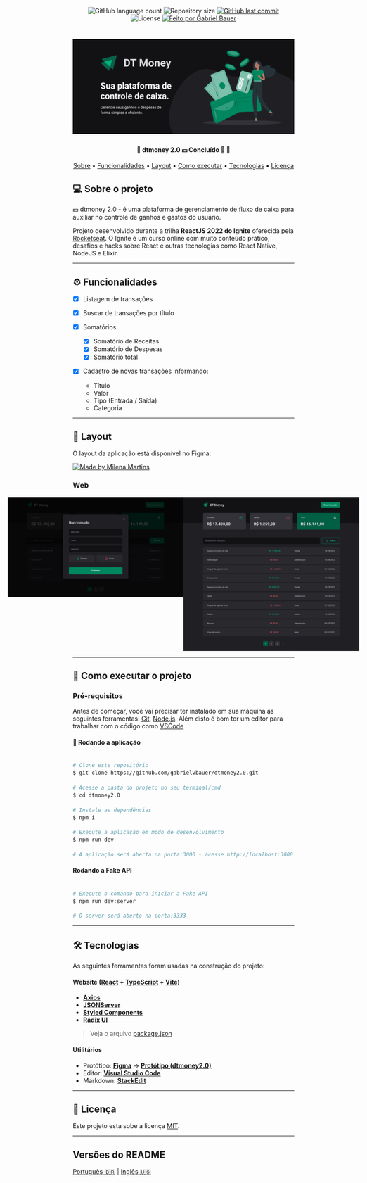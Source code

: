 <p align="center">
  <img alt="GitHub language count" src="https://img.shields.io/github/languages/count/gabrielvbauer/dtmoney2.0?style=flat-square">
  <img alt="Repository size" src="https://img.shields.io/github/repo-size/gabrielvbauer/dtmoney2.0?style=flat-square">
  <a href="https://github.com/gabrielvbauer/dtmoney2.0/commits/master">
    <img alt="GitHub last commit" src="https://img.shields.io/github/last-commit/gabrielvbauer/dtmoney2.0?style=flat-square">
  </a>
   <img alt="License" src="https://img.shields.io/github/license/gabrielvbauer/dtmoney2.0?style=flat-square">
  <a href="https://github.com/gabrielvbauer">
    <img alt="Feito por Gabriel Bauer" src="https://img.shields.io/badge/Feito%20por-Gabriel%20Bauer-brightgreen?style=flat-square">
  </a>
 
</p>
<h1 align="center">
    <img alt="dtmoney2.0" title="#dtmoney2.0" src="./src/assets/banner.png" />
</h1>

<h4 align="center"> 
	🚧  dtmoney 2.0 💵 Concluído 🚀 🚧
</h4>

<p align="center">
 <a href="#-sobre-o-projeto">Sobre</a> •
 <a href="#-funcionalidades">Funcionalidades</a> •
 <a href="#-layout">Layout</a> • 
 <a href="#-como-executar-o-projeto">Como executar</a> • 
 <a href="#-tecnologias">Tecnologias</a> • 
 <a href="#user-content--licença">Licença</a>
</p>


## 💻 Sobre o projeto

💵 dtmoney 2.0 - é uma plataforma de gerenciamento de fluxo de caixa para auxiliar no controle de ganhos e gastos do usuário.


Projeto desenvolvido durante a trilha **ReactJS 2022 do Ignite** oferecida pela [Rocketseat](https://rocketseat.com.br).
O Ignite é um curso online com muito conteúdo prático, desafios e hacks sobre React e outras tecnologias como React Native, NodeJS e Elixir.

---

## ⚙️ Funcionalidades
- [x] Listagem de transações
- [x] Buscar de transações por título

- [x] Somatórios:
	- [x] Somatório de Receitas
	- [x] Somatório de Despesas
	- [x] Somatório total

- [x] Cadastro de novas transações informando:
	- Título
	- Valor
	- Tipo (Entrada / Saída)
	- Categoria

---

## 🎨 Layout

O layout da aplicação está disponível no Figma:

<a href="https://www.figma.com/community/file/1138814493269096792">
  <img alt="Made by Milena Martins" src="https://img.shields.io/badge/Acessar%20Layout%20-Figma-%2304D361">
</a>

### Web

<p align="center" style="display: flex; align-items: flex-start; justify-content: center;">
  <img alt="dtmoney" title="#dtmoney" src="./src/assets/nova-transacao.png" width="400px">

  <img alt="dtmoney" title="#dtmoney" src="./src/assets/home.png" width="400px">
</p>

---

## 🚀 Como executar o projeto

### Pré-requisitos

Antes de começar, você vai precisar ter instalado em sua máquina as seguintes ferramentas:
[Git](https://git-scm.com), [Node.js](https://nodejs.org/en/). 
Além disto é bom ter um editor para trabalhar com o código como [VSCode](https://code.visualstudio.com/)

#### 🧭 Rodando a aplicação

```bash

# Clone este repositório
$ git clone https://github.com/gabrielvbauer/dtmoney2.0.git

# Acesse a pasta do projeto no seu terminal/cmd
$ cd dtmoney2.0

# Instale as dependências
$ npm i

# Execute a aplicação em modo de desenvolvimento
$ npm run dev

# A aplicação será aberta na porta:3000 - acesse http://localhost:3000

```

#### Rodando a Fake API 

```bash

# Execute o comando para iniciar a Fake API
$ npm run dev:server

# O server será aberto na porta:3333

```

---

## 🛠 Tecnologias

As seguintes ferramentas foram usadas na construção do projeto:

#### **Website**  ([React](https://reactjs.org/)  +  [TypeScript](https://www.typescriptlang.org/) + [Vite](https://vitejs.dev/))

-   **[Axios](https://github.com/axios/axios)**
-   **[JSONServer](https://www.npmjs.com/package/json-server)**
-   **[Styled Components](https://styled-components.com/)**
-   **[Radix UI](https://www.radix-ui.com/)**

> Veja o arquivo  [package.json](https://github.com/gabrielvbauer/dtmoney2.0/blob/master/package.json)

#### **Utilitários**

-   Protótipo:  **[Figma](https://www.figma.com/)**  →  **[Protótipo (dtmoney2.0)](https://www.figma.com/community/file/1138814493269096792)**
-   Editor:  **[Visual Studio Code](https://code.visualstudio.com/)**
-   Markdown:  **[StackEdit](https://stackedit.io/)**

---

## 📝 Licença

Este projeto esta sobe a licença [MIT](./LICENSE).

---

##  Versões do README

[Português 🇧🇷](./README.md)  |  [Inglês 🇺🇸](./README-en.md)
